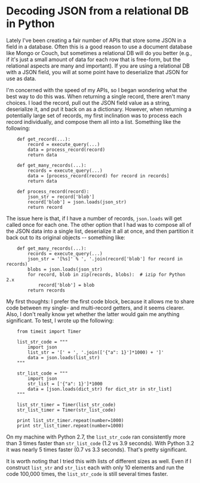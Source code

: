 Decoding JSON from a relational DB in Python
============================================

Lately I've been creating a fair number of APIs that store some JSON in a field
in a database. Often this is a good reason to use a document database like Mongo
or Couch, but sometimes a relational DB will do you better (e.g., if it's just a
small amount of data for each row that is free-form, but the relational aspects
are many and important). If you are using a relational DB with a JSON field, you
will at some point have to deserialize that JSON for use as data.

I'm concerned with the speed of my APIs, so I began wondering what the best way
to do this was. When returning a single record, there aren't many choices. I
load the record, pull out the JSON field value as a string, deserialize it, and
put it back on as a dictionary. However, when returning a potentially large set
of records, my first inclination was to process each record individually, and
compose them all into a list. Something like the following:

        def get_record(...):
            record = execute_query(...)
            data = process_record(record)
            return data

        def get_many_records(...):
            records = execute_query(...)
            data = [process_record(record) for record in records]
            return data

        def process_record(record):
            json_str = record['blob']
            record['blob'] = json.loads(json_str)
            return record

The issue here is that, if I have a number of records, `json.loads` will get
called once for each one. The other option that I had was to compose all of the
JSON data into a single list, deserialize it all at once, and then partition it
back out to its original objects -- something like:

        def get_many_records(...):
            records = execute_query(...)
            json_str = '[%s]' % ', '.join(record['blob'] for record in records)
            blobs = json.loads(json_str)
            for record, blob in zip(records, blobs):  # izip for Python 2.x
                record['blob'] = blob
            return records

My first thoughts: I prefer the first code block, because it allows me to share
code between my single- and multi-record getters, and it seems clearer. Also, I
don't really know yet whether the latter would gain me anything significant. To
test, I wrote up the following:

        from timeit import Timer

        list_str_code = """
            import json
            list_str = '[' + ', '.join(['{"a": 1}']*1000) + ']'
            data = json.loads(list_str)
        """

        str_list_code = """
            import json
            str_list = ['{"a": 1}']*1000
            data = [json.loads(dict_str) for dict_str in str_list]
        """

        list_str_timer = Timer(list_str_code)
        str_list_timer = Timer(str_list_code)

        print list_str_timer.repeat(number=1000)
        print str_list_timer.repeat(number=1000)

On my machine with Python 2.7, the `list_str_code` ran consistently more than 3
times faster than `str_list_code` (1.2 vs 3.9 seconds). With Python 3.2 it was
nearly 5 times faster (0.7 vs 3.3 seconds). That's pretty significant.

It is worth noting that I tried this with lists of different sizes as well. Even
if I construct `list_str` and `str_list` each with only 10 elements and run the
code 100,000 times, the `list_str_code` is still several times faster.
